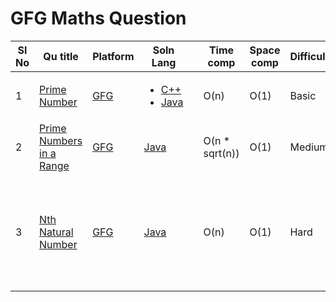 # GFG Maths Question

| Sl No | Qu title | Platform                            | Soln Lang |   | Time comp | Space comp | Difficulty |    | Approach |
| --     | ---     |   ------                            | ---       |-- | ---       | ---        | ----       | -- | ---------|
| 1    | [Prime Number](https://practice.geeksforgeeks.org/problems/prime-number2314/1/?page=1&difficulty[]=-1&category[]=Mathematical&sortBy=submissions)       | [GFG ](/GFG/GFGQuestions.md)   | <ul><li>[C++](https://github.com/C-a-thing/Code-Insight/blob/main/GFG/Maths/C%2B%2B/Prime%20Number.cpp)</li><li>[Java](https://github.com/C-a-thing/Code-Insight/blob/main/GFG/Maths/Java/Prime%20Number.java)</li> </ul> |  | O(n)        | O(1)       |Basic    | | Brute Force|
| 2    | [Prime Numbers in a Range](https://practice.geeksforgeeks.org/problems/find-prime-numbers-in-a-range4718/1) | [GFG](/GFG/GFGQuestions.md) | [Java](https://github.com/C-a-thing/Code-Insight/blob/main/GFG/Maths/Java/Prime%20in%20a%20range.java) |   | O(n * sqrt(n)) | O(1) | Medium |  |  |
| 3    | [Nth Natural Number](https://practice.geeksforgeeks.org/problems/nth-natural-number/1/?page=2&category[]=Mathematical&sortBy=submissions#) | [GFG ](/GFG/GFGQuestions.md) | [Java](https://github.com/C-a-thing/Code-Insight/blob/main/GFG/Maths/Java/Nth%20Natural%20Number.java) |   | O(n) | O(1) | Hard |  | Return the Nth number after removing all the numbers containing digit 9| 
